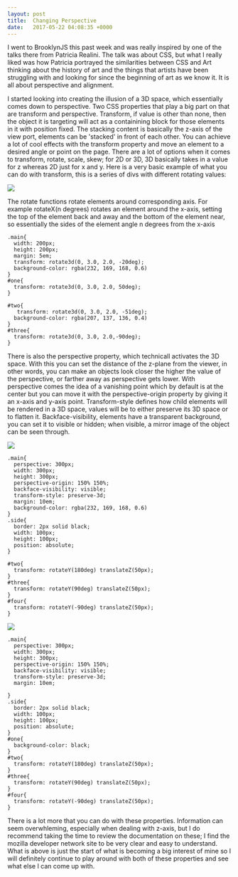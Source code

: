 ```yaml
---
layout: post
title:  Changing Perspective
date:   2017-05-22 04:08:35 +0000
---
```



I went to BrooklynJS this past week and was really inspired by one of the talks there from Patricia Realini. The talk was about CSS, but what I really liked was how Patricia portrayed the similarities between CSS and Art thinking about the history of art and the things that artists have been struggling with and looking for since the beginning of art as we know it. It is all about perspective and alignment. 

I started looking into creating the illusion of a 3D space, which essentially comes down to perspective. Two CSS properties that play a big part on that are transform and perspective.
Transform, if value is other than none, then the object it is targeting will act as a containining block for those elements in it with position fixed. The stacking content is basically the z-axis of the view port, elements can be 'stacked' in front of each other. You can achieve a lot of cool effects with the transform property and move an element to a desired angle or point on the page. There are a lot of options when it comes to transform, rotate, scale, skew; for 2D or 3D, 3D basically takes in a value for z whereas 2D just for x and y. 
Here is a very basic example of what you can do with transform, this is a series of divs with different rotating values:

![](http://res.cloudinary.com/dletp3dah/image/upload/c_scale,w_400/v1495421728/Screen_Shot_2017-05-21_at_10.53.27_PM_wymlgu.png)

The rotate functions rotate elements around corresponding axis. For example rotateX(n degrees) rotates an element around the x-axis, setting the top of the element back and away and the bottom of the element near, so essentially the sides of the element angle n degrees from the x-axis

```
.main{
  width: 200px;
  height: 200px;
  margin: 5em;
  transform: rotate3d(0, 3.0, 2.0, -20deg);
  background-color: rgba(232, 169, 168, 0.6)
}
#one{
  transform: rotate3d(0, 3.0, 2.0, 50deg);
}

#two{
   transform: rotate3d(0, 3.0, 2.0, -51deg);
  background-color: rgba(207, 137, 136, 0.4)
}
#three{
  transform: rotate3d(0, 3.0, 2.0,-90deg);
}

```


There is also the perspective property, which technicall activates the 3D space. With this you can set the distance of the z-plane from the viewer, in other words, you can make an objects look closer the higher the value of the perspective, or farther away as perspective gets lower. With perspective comes  the idea of a vanishing point which by default is at the center but you can move it with the perspective-origin property by giving it an x-axis and y-axis point. 
Transform-style defines how child elements will be rendered in a 3D space, values will be to either preserve its 3D space or to flatten it. 
Backface-visibility, elements have a transparent background, you can set it to visible or hidden; when visible, a mirror image of the object can be seen through.

![](http://res.cloudinary.com/dletp3dah/image/upload/v1495424877/Screen_Shot_2017-05-21_at_11.46.46_PM_wxqsqk.png)
```
.main{
  perspective: 300px;
  width: 300px;
  height: 300px;
  perspective-origin: 150% 150%;
  backface-visibility: visible;
  transform-style: preserve-3d;
  margin: 10em;
  background-color: rgba(232, 169, 168, 0.6)
}
.side{
  border: 2px solid black;
  width: 100px;
  height: 100px;
  position: absolute;
}

#two{
  transform: rotateY(180deg) translateZ(50px);
}
#three{
  transform: rotateY(90deg) translateZ(50px);
}
#four{
  transform: rotateY(-90deg) translateZ(50px);
}
```



![](http://res.cloudinary.com/dletp3dah/image/upload/v1495424854/Screen_Shot_2017-05-21_at_11.47.03_PM_jgj6zv.png)
```
.main{
  perspective: 300px;
  width: 300px;
  height: 300px;
  perspective-origin: 150% 150%;
  backface-visibility: visible;
  transform-style: preserve-3d;
  margin: 10em;

}
.side{
  border: 2px solid black;
  width: 100px;
  height: 100px;
  position: absolute;
}
#one{
  background-color: black;
}
#two{
  transform: rotateY(180deg) translateZ(50px);
}
#three{
  transform: rotateY(90deg) translateZ(50px);
}
#four{
  transform: rotateY(-90deg) translateZ(50px);
}
```

There is a lot more that you can do with these properties. Information can seem overwhleming, especially when dealing with z-axis, but I do recommend taking the time to review the documentation on these; I find the mozilla developer network site to be very clear and easy to understand. What is above is just the start of what is becoming a big interest of mine so I will definitely continue to play around with both of these properties and see what else I can come up with.

